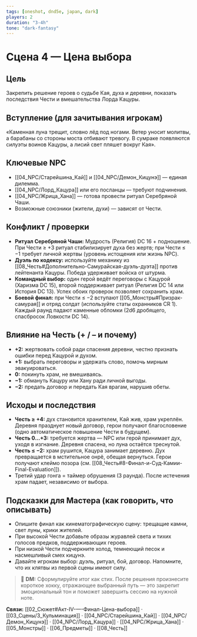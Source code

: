 ```yaml
---
tags: [oneshot, dnd5e, japan, dark]
players: 2
duration: "3-4h"
tone: "dark-fantasy"
---
```


# Сцена 4 — Цена выбора

## Цель
Закрепить решение героев о судьбе Кая, духа и деревни, показать последствия Чести и вмешательства Лорда Кацуры.

## Вступление (для зачитывания игрокам)
«Каменная луна трещит, словно лёд под ногами. Ветер уносит молитвы, а барабаны со стороны моста отбивают тревогу. В сумраке появляются силуэты воинов Кацуры, а лисий свет пляшет вокруг Кая».

## Ключевые NPC
- [[04_NPC/Старейшина_Кай]] и [[04_NPC/Демон_Кицунэ]] — единая дилемма.
- [[04_NPC/Лорд_Кацура]] или его посланцы — требуют подчинения.
- [[04_NPC/Жрица_Хана]] — готова провести ритуал Серебряной Чаши.
- Возможные союзники (жители, духи) — зависят от Чести.

## Конфликт / проверки
- **Ритуал Серебряной Чаши:** Мудрость (Религия) DC 16 + подношение. При Чести ≥ +3 ритуал стабилизирует духа без жертв; при Чести ≤ −1 требует личной жертвы (уровень истощения или жизнь NPC).
- **Дуэль по кодексу:** используйте механику из [[08_Честь#Дополнительно-Самурайская-дуэль-дуэта]] против лейтенанта Кацуры. Победа удерживает войска от штурма.
- **Командный выбор:** один герой ведёт переговоры с Кацурой (Харизма DC 15), второй поддерживает ритуал (Религия DC 14 или История DC 13). Успех обоих проверок позволяет сохранить храм.
- **Боевой финал:** при Чести ≤ −2 вступают [[05_Монстры#Призрак-самурая]] и отряд солдат (используйте статы охранников CR 1). Каждый раунд падают каменные обломки (2d6 дробящего, спасбросок Ловкости DC 14).

## Влияние на Честь (+ / – и почему)
- **+2:** жертвовать собой ради спасения деревни, честно признать ошибки перед Кацурой и духом.
- **+1:** выбрать переговоры и удержать слово, помочь мирным эвакуироваться.
- **0:** покинуть храм, не вмешиваясь.
- **−1:** обмануть Кацуру или Хану ради личной выгоды.
- **−2:** предать договор и передать Кая врагам, нарушив обеты.

## Исходы и последствия
- **Честь ≥ +4:** дух становится хранителем, Кай жив, храм укреплён. Деревня празднует новый договор, герои получают благословение (одно автоматическое повышение Чести в будущем).
- **Честь 0…+3:** требуется жертва — NPC или герой принимает дух, уходя в изгнание. Деревня спасена, но луна остаётся треснутой.
- **Честь ≤ −2:** храм рушится, Кацура занимает деревню. Дух превращается в мстительное онрё, обещая вернуться. Герои получают клеймо позора (см. [[08_Честь#8-Финал-и-Суд-Камии-Final-Evaluation]]).
- Третий удар гонга = таймер обрушения (3 раунда). После истечения храм падает, независимо от выбора.

## Подсказки для Мастера (как говорить, что описывать)
- Опишите финал как кинематографическую сцену: трещащие камни, свет луны, крики жителей.
- При высокой Чести добавьте образы журавлей света и тихих голосов предков, поддерживающих героев.
- При низкой Чести подчеркните холод, темнеющий песок и насмешливый смех кицунэ.
- Давайте игрокам выбор: дуэль, ритуал, бой, договор. Напомните, что их клятвы из первой сцены имеют силу.

> 💬 **DM:** Сформулируйте итог как стих. После решения произнесите короткое хокку, отражающее выбранный путь — это закрепит эмоциональный тон и поможет завершить сессию на нужной ноте.

**Связи:** [[02_Сюжет#Акт-IV-—-Финал-Цена-выбора]] · [[03_Сцены/3_Кульминация]] · [[04_NPC/Старейшина_Кай]] · [[04_NPC/Демон_Кицунэ]] · [[04_NPC/Лорд_Кацура]] · [[04_NPC/Жрица_Хана]] · [[05_Монстры]] · [[06_Предметы]] · [[08_Честь]]
